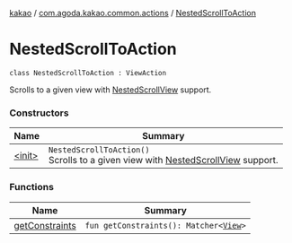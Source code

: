 [kakao](../../index.md) / [com.agoda.kakao.common.actions](../index.md) / [NestedScrollToAction](./index.md)

# NestedScrollToAction

`class NestedScrollToAction : ViewAction`

Scrolls to a given view with [NestedScrollView](#) support.

### Constructors

| Name | Summary |
|---|---|
| [&lt;init&gt;](-init-.md) | `NestedScrollToAction()`<br>Scrolls to a given view with [NestedScrollView](#) support. |

### Functions

| Name | Summary |
|---|---|
| [getConstraints](get-constraints.md) | `fun getConstraints(): Matcher<`[`View`](https://developer.android.com/reference/android/view/View.html)`>` |
